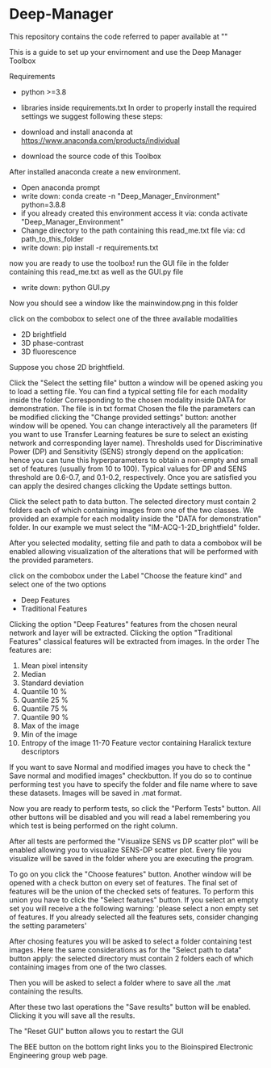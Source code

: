 # Deep-Manager
This repository contains the code referred to paper available at ""

This is a guide to set up your envirnoment and use the Deep Manager Toolbox

Requirements
- python >=3.8
- libraries inside requirements.txt
In order to properly install the required settings we suggest following these steps:
- download and install anaconda at https://www.anaconda.com/products/individual

- download the source code of this Toolbox

After installed anaconda create a new environment.
- Open anaconda prompt
- write down: conda create -n "Deep_Manager_Environment" python=3.8.8
- if you already created this environment access it via: conda activate "Deep_Manager_Environment"
- Change directory to the path containing this read_me.txt file via: cd path_to_this_folder
- write down: pip install -r requirements.txt


now you are ready to use the toolbox!
run the GUI file in the folder containing this read_me.txt as well as the GUI.py file
- write down: python GUI.py

Now you should see a window like the mainwindow.png in this folder

click on the combobox to select one of the three available modalities
- 2D brightfield
- 3D phase-contrast
- 3D fluorescence

Suppose you chose 2D brightfield.

Click the "Select the setting file" button
a window will be opened asking you to load a setting file.
You can find a typical setting file for each modality inside the folder Corresponding to
the chosen modality inside DATA for demonstration. The file is in txt format
Chosen the file the parameters can be modified clicking the "Change provided settings" button: another window will be
opened. You can change interactively all the parameters (If you want to use Transfer Learning features be sure to select an existing network and corresponding layer name). Thresholds used for Discriminative Power (DP) and Sensitivity (SENS) strongly depend on the application: hence you can tune this hyperparameters to obtain a non-empty and small set of features (usually from 10 to 100). Typical values for DP and SENS threshold are 0.6-0.7, and 0.1-0.2, respectively.
Once you are satisfied you can apply the desired changes clicking the Update settings button.

Click the select path to data button. The selected directory must contain 2 folders each of which containing images
from one of the two classes. We provided an example for each modality inside the "DATA for demonstration" folder. 
In our example we must select the "IM-ACQ-1-2D_brightfield" folder.

After you selected modality, setting file and path to data a combobox will be enabled
allowing visualization of the alterations that will be performed with the provided parameters.

click on the combobox under the Label "Choose the feature kind" and select one of the two options
- Deep Features
- Traditional Features

Clicking the option "Deep Features" features from the chosen neural network and layer will be extracted.
Clicking the option "Traditional Features" classical features will be extracted from images. 
In the order The features are:
1. Mean pixel intensity
2. Median
3. Standard deviation
4. Quantile 10 %
5. Quantile 25 %
6. Quantile 75 %
7. Quantile 90 %
8. Max of the image
9. Min of the image
10. Entropy of the image
11-70 Feature vector containing Haralick texture descriptors 


If you want to save Normal and modified images you have to check the " Save normal and modified images"
checkbutton. If you do so to continue performing test you have to specify the folder and file name where to save
these datasets. Images will be saved in .mat format.

Now you are ready to perform tests, so click the "Perform Tests" button. All other buttons will be disabled and 
you will read a label remembering you which test is being performed on the right column.

After all tests are performed the "Visualize SENS vs DP scatter plot" will be enabled allowing you to 
visualize SENS-DP scatter plot. Every file you visualize will be saved in the folder where you are executing the program.

To go on you click the "Choose features" button.
Another window will be opened with a check button on every set of features. The final set of features will be the 
union of the checked sets of features. To perform this union you have to click the "Select features" button.
If you select an empty set you will receive a the following warning: 
'please select a non empty set of features. If you already selected all the features sets, consider changing the setting parameters'


After chosing features you will be asked to select a folder containing test images. Here the same considerations as for
the "Select path to data" button apply: the selected directory must contain 2 folders each of which containing images
from one of the two classes.

Then you will be asked to select a folder where to save all the .mat containing the results.

After these two last operations the "Save results" button will be enabled. 
Clicking it you will save all the results. 

The "Reset GUI" button allows you to restart the GUI

The BEE button on the bottom right links you to the Bioinspired Electronic Engineering group web page.
